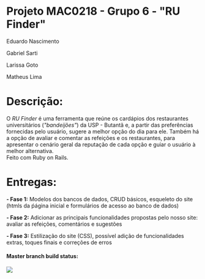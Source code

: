 # Projeto MAC0218 - Grupo 6 - "RU Finder"

Eduardo Nascimento

Gabriel Sarti

Larissa Goto

Matheus Lima

# Descrição:  

O *RU Finder* é uma ferramenta que reúne os cardápios dos restaurantes universitários (*"bandeijões"*) da USP - Butantã e, a partir das preferências fornecidas pelo usuário, sugere a melhor opção do dia para ele. Também há a opção de avaliar e comentar as refeições e os restaurantes, para apresentar o cenário geral da reputação de cada opção e guiar o usuário à melhor alternativa.  
Feito com Ruby on Rails.

# Entregas:

__- Fase 1:__  Modelos dos bancos de dados, CRUD básicos, esqueleto do site (htmls da ṕágina inicial e formulários de acesso ao banco de dados)  

__- Fase 2:__  Adicionar as principais funcionalidades propostas pelo nosso site: avaliar as refeições, comentários e sugestões

__- Fase 3:__ Estilização do site (CSS), possível adição de funcionalidades extras, toques finais e correções de erros

#### Master branch build status: 
![](https://travis-ci.org/lordanb/mac0218grupo6.svg?branch=master)
